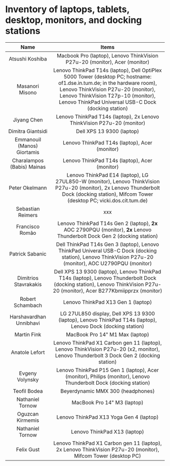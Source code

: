 # Inventory of laptops, tablets, desktop, monitors, and docking stations

| Name                        | Items                                                                                                                                                                                              |
|:---------------------------:|:--------------------------------------------------------------------------------------------------------------------------------------------------------------------------------------------------:|
| Atsushi Koshiba             | Macbook Pro (laptop), Lenovo ThinkVision P27u-20 (monitor), Acer (monitor)                                                                                                                         |
| Masanori Misono             | Lenovo ThinkPad T14s (laptop), Dell OptiPlex 5000 Tower (desktop PC; hostname: of1.dse.in.tum.de; in the hardware room), Lenovo ThinkVision P27u-20 (monitor), Lenovo ThinkVision T27p-10 (monitor), Lenovo ThinkPad Universal USB-C Dock (docking station)                                                       |
| Jiyang Chen                 | Lenovo ThinkPad T14s (laptop), 2x Lenovo ThinkVision P27u-20 (monitor)                                                                                                                             |
| Dimitra Giantsidi           | Dell XPS 13 9300 (laptop)                                                                                                                                                                          |
| Emmanouil (Manos) Giortamis | Lenovo ThinkPad T14s (laptop), Acer (monitor)                                                                                                                                                      |
| Charalampos (Babis) Mainas  | Lenovo ThinkPad T14s (laptop), Acer (monitor)                                                                                                                                                      |
| Peter Okelmann              | Lenovo ThinkPad E14 (laptop), LG 27UL850-W (monitor), Lenovo ThinkVision P27u-20 (monitor), 2x Lenovo Thunderbolt Dock (docking station), Mifcom Tower (desktop PC; vicki.dos.cit.tum.de)          |
| Sebastian Reimers           | xxx                                                                                                                                                                                                |
| Francisco Romão             | Lenovo ThinkPad T14s Gen 2 (laptop), **2x** AOC 2790PQU (monitor), **2x** Lenovo Thunderbolt Dock Gen 2 (docking station)                                                                          |
| Patrick Sabanic             | Dell ThinkPad T14s Gen 3 (laptop), Lenovo ThinkPad Univeral USB-C Dock (docking station), Lenovo ThinkVision P27u-20 (monitor), AOC U2790PQU (monitor)                                             |
| Dimitrios Stavrakakis       | Dell XPS 13 9300 (laptop), Lenovo ThinkPad T14s (laptop), Lenovo Thunderbolt Dock (docking station), Lenovo ThinkVision P27u-20 (monitor), Acer B277Kbmiipprzx (monitor)                           |
| Robert Schambach            | Lenovo ThinkPad X13 Gen 1 (laptop) |
| Harshavardhan Unnibhavi     | LG 27UL850 display, Dell XPS 13 9300 (laptop), Lenovo ThinkPad T14s (laptop), Lenovo Dock (docking station) |
| Martin Fink                 | MacBook Pro 14" M1 Max (laptop) |
| Anatole Lefort              | Lenovo ThinkPad X1 Carbon gen 11 (laptop), Lenovo ThinkVision P27u-20 (x2, monitor), Lenovo Thunderbolt 3 Dock Gen 2 (docking station) |
| Evgeny Volynsky             | Lenovo ThinkPad P15 Gen 1 (laptop), Acer (monitor), Philips (monitor), Lenovo Thunderbolt Dock (docking station) |
| Teofil Bodea                | Beyerdynamic MMX 300 (headphones)                                                                                |
| Nathaniel Tornow            | MacBook Pro 14" M3 (laptop) |
| Oguzcan Kirmemis            | Lenovo ThinkPad X13 Yoga Gen 4 (laptop) |
| Nathaniel Tornow            | Lenovo ThinkPad X13 (laptop) |
| Felix Gust                  | Lenovo ThinkPad X1 Carbon gen 11 (laptop), 2x Lenovo ThinkVision P27u-20 (monitor), Mifcom Tower (desktop PC)                                                                                      |
